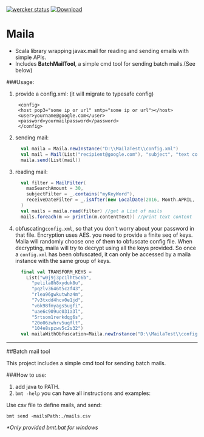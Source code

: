 [![wercker status](https://app.wercker.com/status/904c2e592f536e3a298bb1bbf18c398f/s/master "wercker status")](https://app.wercker.com/project/bykey/904c2e592f536e3a298bb1bbf18c398f)
[ ![Download](https://api.bintray.com/packages/cuzfrog/maven/maila/images/download.svg) ](https://bintray.com/cuzfrog/maven/maila/_latestVersion)
# Maila

* Scala library wrapping javax.mail for reading and sending emails with simple APIs.
* Includes **BatchMailTool**, a simple cmd tool for sending batch mails.(See below)

###Usage:

1. provide a config.xml: (it will migrate to typesafe config)

        <config>
        <host pop3="some ip or url" smtp="some ip or url"></host>
        <user>yourname@google.com</user>
        <password>yourmailpassword</password>
        </config>

2. sending mail:

    ```scala
      val maila = Maila.newInstance("D:\\MailaTest\\config.xml")
      val mail = Mail(List("recipient@google.com"), "subject", "text content")
      maila.send(List(mail))
    ```

3. reading mail:
    ```scala
      val filter = MailFilter(
        maxSearchAmount = 30,
        subjectFilter = _.contains("myKeyWord"),
        receiveDateFilter = _.isAfter(new LocalDate(2016, Month.APRIL, 1))
      )
      val mails = maila.read(filter) //get a List of mails
      mails.foreach(m => println(m.contentText)) //print text content
    ```

4. obfuscating`config.xml`, so that you don't worry about your password in that file.
Encryption uses AES. you need to provide a finite seq of keys. Maila will randomly choose one of them
to obfuscate config file. When decrypting, maila will try to decrypt using all the keys
provided. So once a `config.xml` has been obfuscated, it can only be accessed by a maila
instance with the same group of keys.

    ```scala
      final val TRANSFORM_KEYS =
        List("w0j9j3pc1lht5c6b",
          "pelila8h8xyduk8u",
          "pqzlv3646t5czf43",
          "rlea96gwkutwhz4m",
          "7v3txdd4hcv0e1jd",
          "v6k98fmyags5ugfi",
          "uae6c909uc031a3l",
          "5rtsom1rerkdqg6s",
          "20o06zwhrv5uqflt",
          "104e8spzwv5c2s32")
      val mailaWithObfuscation=Maila.newInstance("D:\\MailaTest\\config.xml",true,TRANSFORM_KEYS.map(_.getBytes("utf8")))
    ```
---

##Batch mail tool

This project includes a simple cmd tool for sending batch mails.

###How to use:

1. add java to PATH.
2. `bmt -help`  you can have all instructions and examples:

Use csv file to define mails, and send:

    bmt send -mailsPath:./mails.csv

_*Only provided bmt.bat for windows_